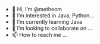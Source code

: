 - 👋 Hi, I’m @metheom
- 👀 I’m interested in Java, Python...
- 🌱 I’m currently learning Java
- 💞️ I’m looking to collaborate on ...
- 📫 How to reach me ...

<!---

--->
